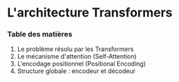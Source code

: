 # L'architecture Transformers

### Table des matières
1.  Le problème résolu par les Transformers
2.  Le mécanisme d'attention (Self-Attention)
3.  L'encodage positionnel (Positional Encoding)
4.  Structure globale : encodeur et décodeur


